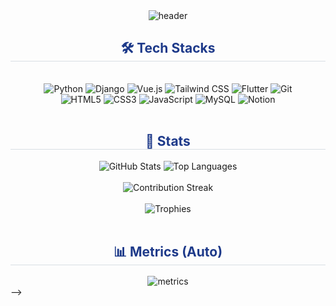 <!-- 헤더 배너 -->
<div align="center">
  <!-- color는 gradient로 두고 글자만 화이트로: 안정적 -->
  <img src="https://capsule-render.vercel.app/api?type=waving&height=180&text=Youtak2's%20GitHub&animation=fadeIn&fontColor=FFFFFF&fontSize=50&color=gradient" alt="header"/>
</div>

<!-- Tech Stacks -->
<div align="center">
  <h2 style="border-bottom: 1px solid #d8dee4; color: #1E3A8A;">🛠️ Tech Stacks</h2>
  <br/>
  <!-- 필요한 것만 남기고 추가/삭제 자유 -->
  <img src="https://img.shields.io/badge/Python-3776AB?style=for-the-badge&logo=Python&logoColor=white" alt="Python"/>
  <img src="https://img.shields.io/badge/Django-092E20?style=for-the-badge&logo=Django&logoColor=white" alt="Django"/>
  <img src="https://img.shields.io/badge/Vue.js-4FC08D?style=for-the-badge&logo=Vue.js&logoColor=white" alt="Vue.js"/>
  <img src="https://img.shields.io/badge/Tailwind%20CSS-06B6D4?style=for-the-badge&logo=TailwindCSS&logoColor=white" alt="Tailwind CSS"/>
  <img src="https://img.shields.io/badge/Flutter-02569B?style=for-the-badge&logo=Flutter&logoColor=white" alt="Flutter"/>
  <img src="https://img.shields.io/badge/Git-F05032?style=for-the-badge&logo=Git&logoColor=white" alt="Git"/>
  <br/>
  <img src="https://img.shields.io/badge/HTML5-E34F26?style=for-the-badge&logo=HTML5&logoColor=white" alt="HTML5"/>
  <img src="https://img.shields.io/badge/CSS3-1572B6?style=for-the-badge&logo=CSS3&logoColor=white" alt="CSS3"/>
  <img src="https://img.shields.io/badge/JavaScript-F7DF1E?style=for-the-badge&logo=JavaScript&logoColor=000000" alt="JavaScript"/>
  <img src="https://img.shields.io/badge/MySQL-4479A1?style=for-the-badge&logo=MySQL&logoColor=white" alt="MySQL"/>
  <img src="https://img.shields.io/badge/Notion-000000?style=for-the-badge&logo=Notion&logoColor=white" alt="Notion"/>
</div>

<br/>

<!-- Stats -->
<div align="center">
  <h2 style="border-bottom: 1px solid #d8dee4; color: #1E3A8A;">🏅 Stats</h2>
  <div>
    <img src="https://github-readme-stats.vercel.app/api?username=Youtak2&show_icons=true&rank_icon=github&theme=transparent&title_color=1E3A8A&text_color=334155&icon_color=3B82F6&ring_color=3B82F6" alt="GitHub Stats"/>
    <img src="https://github-readme-stats.vercel.app/api/top-langs/?username=Youtak2&layout=compact&theme=transparent&title_color=1E3A8A&text_color=334155" alt="Top Languages"/>
  </div>
  <br/>
  <img src="https://streak-stats.demolab.com?user=Youtak2&theme=transparent&hide_border=true&ring=3B82F6&fire=EF4444&currStreakLabel=3B82F6" alt="Contribution Streak"/>
  <br/><br/>
  <img src="https://github-profile-trophy.vercel.app/?username=Youtak2&theme=flat&no-frame=true&row=1&column=6" alt="Trophies"/>
</div>

<br/>

<!-- Metrics (Auto) -->
<div align="center">
  <h2 style="border-bottom: 1px solid #d8dee4; color: #1E3A8A;">📊 Metrics (Auto)</h2>
  <!-- .github/workflows/metrics.yml이 리포 루트에 metrics.svg를 생성/갱신합니다 -->
  <img src="./metrics.svg" alt="metrics" />
  <!-- 절대 경로(임시 테스트용): 
  <img src="https://raw.githubusercontent.com/Youtak2/Youtak2/main/metrics.svg?v=1" alt="metrics-abs"/> 
  -->
</div>

<!-- (선택) 최근 활동 자동 삽입 영역: activity.yml 사용 시 이 사이가 자동 갱신됨
<div align="center">

<h2 style="border-bottom: 1px solid #d8dee4; color: #1E3A8A;">📝 Recent Activity</h2>

<!--START_SECTION:activity-->
<!--END_SECTION:activity-->

</div>
-->
